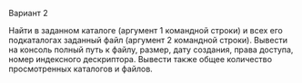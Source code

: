 Вариант 2

Найти в заданном каталоге (аргумент 1 командной строки) и всех его подкаталогах заданный файл (аргумент 2 командной строки). Вывести на консоль полный путь к файлу, размер, дату создания, права доступа, номер индексного дескриптора. Вывести также общее количество просмотренных каталогов и файлов.
